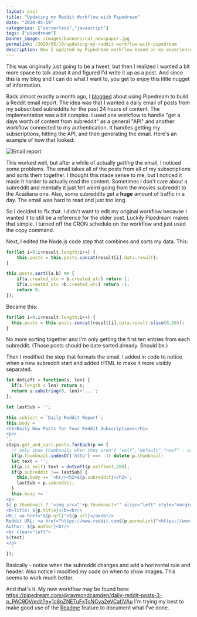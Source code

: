```yaml
---
layout: post
title: "Updating my Reddit Workflow with Pipedream"
date: "2020-05-19"
categories: ["serverless","javascript"]
tags: ["pipedream"]
banner_image: /images/banners/cat_newspaper.jpg
permalink: /2020/05/19/updating-my-reddit-workflow-with-pipedream
description: How I updated my Pipedream workflow based on my experience with the result.
---
```


This was originally just going to be a tweet, but then I realized I wanted a bit more space to talk about it and figured I'd write it up as a post. And since this is my blog and I can do what I want to, you get to enjoy this little nugget of information. 

Back almost exactly a month ago, I [blogged](https://www.raymondcamden.com/2020/04/20/building-a-reddit-workflow-with-pipedream) about using Pipedream to build a Reddit email report. The idea was that I wanted a daily email of posts from my subscribed subreddits for the past 24 hours of content. The implementation was a bit complex. I used one workflow to handle "get a days worth of content from subreddit" as a general "API" and another workflow connected to my authentication. It handles getting my subscriptions, hitting the API, and then generating the email. Here's an example of how that looked:

<p>
<img data-src="https://static.raymondcamden.com/images/2020/04/reddit10.png" alt="Email report" class="lazyload imgborder imgcenter">
</p>

This worked well, but after a while of actually *getting* the email, I noticed some problems. The email takes all of the posts from all of my subscriptions and sorts them together. I thought this made sense to me, but I noticed it made it harder to actually read the content. Sometimes I don't care about a subreddit and mentally it just felt weird going from the movies subreddit to the Acadiana one. Also, some subreddits get a **huge** amount of traffic in a day. The email was hard to read and just too long.

So I decided to fix that. I didn't want to edit my original workflow because I wanted it to still be a reference for the older post. Luckily Pipedream makes that simple. I turned off the CRON schedule on the workflow and just used the copy command. 

Next, I edited the Node.js code step that combines and sorts my data. This:

```js
for(let i=0;i<result.length;i++) {
	this.posts = this.posts.concat(result[i].data.result);
}

this.posts.sort((a,b) => {
	if(a.created_utc < b.created_utc) return 1;
	if(a.created_utc >b.created_utc) return -1;
	return 0;
});
```

Became this:

```js
for(let i=0;i<result.length;i++) {
  this.posts = this.posts.concat(result[i].data.result.slice(0,10));
}
```

No more sorting together and I'm only getting the first ten entries from each subreddit. (Those posts should be date sorted already. Should be.)

Then I modified the step that formats the email. I added in code to notice when a new subreddit start and added HTML to make it more visibly separated. 

```js
let dotLeft = function(s, len) {
  if(s.length < len) return s;
  return s.substring(0, len)+'...';
};

let lastSub = '';

this.subject = `Daily Reddit Report`;
this.body = `
<h1>Daily New Posts for Your Reddit Subscriptions</h1>
<p/>
`;
steps.get_and_sort.posts.forEach(p => {
  // only show thumbnails when they aren't "self","default","nswf" - or more broadly, not a url
  if(p.thumbnail.indexOf('http') === -1) delete p.thumbnail;
  let text = '';
  if(p.is_self) text = dotLeft(p.selftext,200);
  if(p.subreddit !== lastSub) {
    this.body += `<hr/><h2>${p.subreddit}</h2>`;
    lastSub = p.subreddit;
  }
  this.body += `
<p>
${ p.thumbnail ? '<img src="'+p.thumbnail+'" align="left" style="margin-right:10px">':''}
<b>Title: ${p.title}</b><br/>
URL: <a href="${p.url}">${p.url}</a><br/>
Reddit URL: <a href="https://www.reddit.com${p.permalink}">https://www.reddit.com${p.permalink}</a><br/>
Author: ${p.author}<br/>
<br clear="left">
${text}
</p>  
  `
});
```

Basically - notice when the subreddit changes and add a horizontal rule and header. Also notice I modified my code on when to show images. This seems to work much better.

And that's it. My new workflow may be found here: <https://pipedream.com/@raymondcamden/daily-reddit-posts-3-p_PAC9DV/edit?e=1c8nZNETuFxToNCya2eVCafjVAu> I'm trying my best to make good use of the [Readme](https://pipedream.com/@raymondcamden/daily-reddit-posts-3-p_PAC9DV/readme) feature to document what I've done. 

